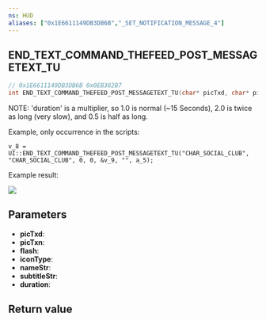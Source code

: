 ```yaml
---
ns: HUD
aliases: ["0x1E6611149DB3DB6B","_SET_NOTIFICATION_MESSAGE_4"]
---
```

## END_TEXT_COMMAND_THEFEED_POST_MESSAGETEXT_TU

```c
// 0x1E6611149DB3DB6B 0x0EB382B7
int END_TEXT_COMMAND_THEFEED_POST_MESSAGETEXT_TU(char* picTxd, char* picTxn, BOOL flash, int iconType, char* nameStr, char* subtitleStr, float duration);
```

NOTE: 'duration' is a multiplier, so 1.0 is normal (~15 Seconds), 2.0 is twice as long (very slow), and 0.5 is half as long.


Example, only occurrence in the scripts:

```
v_8 = UI::END_TEXT_COMMAND_THEFEED_POST_MESSAGETEXT_TU("CHAR_SOCIAL_CLUB", "CHAR_SOCIAL_CLUB", 0, 0, &v_9, "", a_5);
```

Example result:


![](https://i.imgur.com/YrN4Bcm.png)


## Parameters
* **picTxd**: 
* **picTxn**: 
* **flash**: 
* **iconType**: 
* **nameStr**: 
* **subtitleStr**: 
* **duration**: 

## Return value
